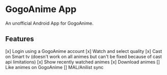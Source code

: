 # GogoAnime App

An unofficial Android App for GogoAnime.

## Features

[x] Login using a GogoAnime account
[x] Watch and select quality
[x] Cast on Smart tv (doesn't work on all animes but can't be fixed because of cast api limitations)
[x] Show recently watched animes
[x] Download animes
[] Like animes on GogoAnime
[] MAL/Anilist sync

